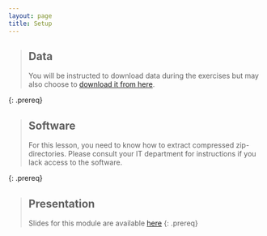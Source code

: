 ```yaml
---
layout: page
title: Setup
---
```


> ## Data
> You will be instructed to download data during the exercises but may also choose to [download it from here](./data/Famous_project_No-1!.zip).
>
{: .prereq}

> ## Software
>
> For this lesson, you need to know how to extract compressed zip-directories. Please consult your IT department for instructions if you lack access to the software.
>
{: .prereq}

> ## Presentation
>
> Slides for this module are available [here](./files/module-organising-data-dm-practices-april-2025.pdf)
{: .prereq}